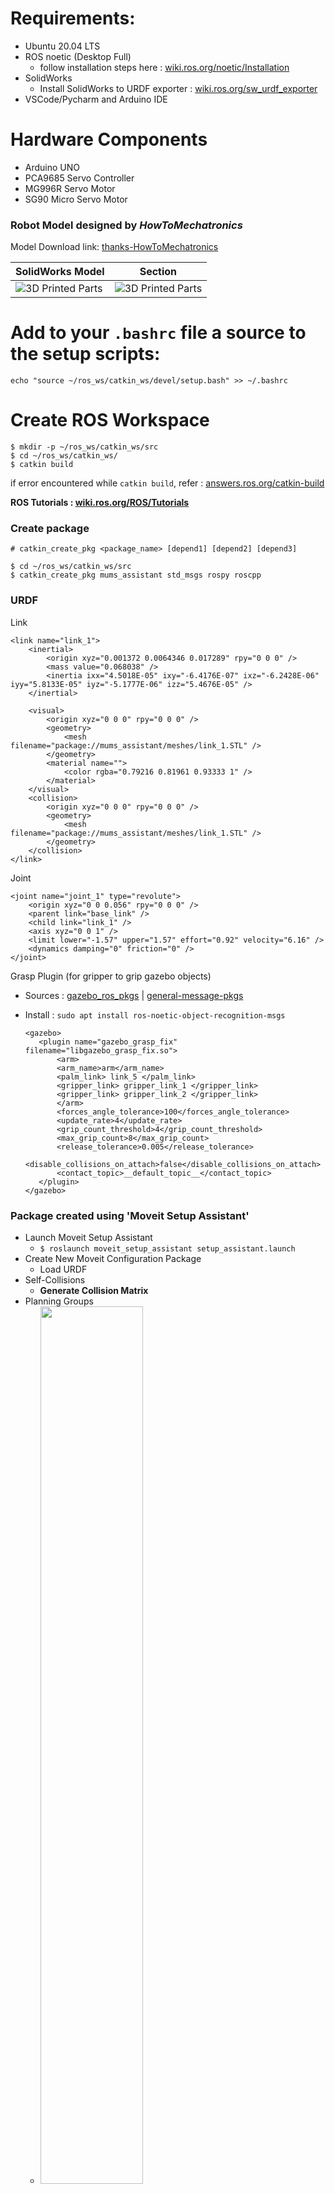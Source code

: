 # Requirements:
- Ubuntu 20.04 LTS
- ROS noetic (Desktop Full)
  - follow installation steps here : [wiki.ros.org/noetic/Installation](https://wiki.ros.org/noetic/Installation/Ubuntu)
- SolidWorks
  - Install SolidWorks to URDF exporter : [wiki.ros.org/sw_urdf_exporter](https://wiki.ros.org/sw_urdf_exporter/Tutorials/Export%20an%20Assembly)
- VSCode/Pycharm and Arduino IDE

# Hardware Components
- Arduino UNO
- PCA9685 Servo Controller
- MG996R Servo Motor
- SG90 Micro Servo Motor

### Robot Model designed by _HowToMechatronics_
Model Download link: [thanks-HowToMechatronics](https://thangs.com/m/38899)

| SolidWorks Model                                               | Section                                                       |
|----------------------------------------------------------------|---------------------------------------------------------------|
| ![3D Printed Parts](media/images/model_complete.jpeg?raw=true) | ![3D Printed Parts](media/images/model_section.jpeg?raw=true) |

# Add to your `.bashrc` file a source to the setup scripts:
`echo "source ~/ros_ws/catkin_ws/devel/setup.bash" >> ~/.bashrc`

# Create ROS Workspace
    $ mkdir -p ~/ros_ws/catkin_ws/src
    $ cd ~/ros_ws/catkin_ws/
    $ catkin build
if error encountered while `catkin build`, refer : [answers.ros.org/catkin-build](https://answers.ros.org/question/353113/catkin-build-in-ubuntu-2004-noetic)

**ROS Tutorials : [wiki.ros.org/ROS/Tutorials](https://wiki.ros.org/ROS/Tutorials)**

### Create package
    # catkin_create_pkg <package_name> [depend1] [depend2] [depend3]
    
    $ cd ~/ros_ws/catkin_ws/src
    $ catkin_create_pkg mums_assistant std_msgs rospy roscpp

### URDF
Link

    <link name="link_1">
        <inertial>
            <origin xyz="0.001372 0.0064346 0.017289" rpy="0 0 0" />
            <mass value="0.068038" />
            <inertia ixx="4.5018E-05" ixy="-6.4176E-07" ixz="-6.2428E-06" iyy="5.8133E-05" iyz="-5.1777E-06" izz="5.4676E-05" />
        </inertial>
    
        <visual>
            <origin xyz="0 0 0" rpy="0 0 0" />
            <geometry>
                <mesh filename="package://mums_assistant/meshes/link_1.STL" />
            </geometry>
            <material name="">
                <color rgba="0.79216 0.81961 0.93333 1" />
            </material>
        </visual>
        <collision>
            <origin xyz="0 0 0" rpy="0 0 0" />
            <geometry>
                <mesh filename="package://mums_assistant/meshes/link_1.STL" />
            </geometry>
        </collision>
    </link>

Joint

    <joint name="joint_1" type="revolute">
        <origin xyz="0 0 0.056" rpy="0 0 0" />
        <parent link="base_link" />
        <child link="link_1" />
        <axis xyz="0 0 1" />
        <limit lower="-1.57" upper="1.57" effort="0.92" velocity="6.16" />
        <dynamics damping="0" friction="0" />
    </joint>

Grasp Plugin (for gripper to grip gazebo objects)

- Sources : [gazebo_ros_pkgs](https://github.com/ros-simulation/gazebo_ros_pkgs) | [general-message-pkgs](https://github.com/JenniferBuehler/general-message-pkgs) 

- Install : `sudo apt install ros-noetic-object-recognition-msgs`

      <gazebo>
         <plugin name="gazebo_grasp_fix" filename="libgazebo_grasp_fix.so">
             <arm>
             <arm_name>arm</arm_name>
             <palm_link> link_5 </palm_link>
             <gripper_link> gripper_link_1 </gripper_link>
             <gripper_link> gripper_link_2 </gripper_link>
             </arm>
             <forces_angle_tolerance>100</forces_angle_tolerance>
             <update_rate>4</update_rate>
             <grip_count_threshold>4</grip_count_threshold>
             <max_grip_count>8</max_grip_count>
             <release_tolerance>0.005</release_tolerance>
             <disable_collisions_on_attach>false</disable_collisions_on_attach>
             <contact_topic>__default_topic__</contact_topic>
         </plugin>
      </gazebo>

### Package created using 'Moveit Setup Assistant'

- Launch Moveit Setup Assistant
  - `$ roslaunch moveit_setup_assistant setup_assistant.launch`
- Create New Moveit Configuration Package
  - Load URDF
- Self-Collisions
  - **Generate Collision Matrix**
- Planning Groups
  - <img src="media/images/planning_group.png" width="60%">
- Robot Poses
  - rest pose : all arm joint angle = [0 0 0 0 0]
  - gripper_close : gripper joint = [0 0]
  - gripper_open : gripper joint = [-1 -1]
- End Effector
  - <img src="media/images/end_effector.png" width="60%">
- Controllers
  - <img src="media/images/setup_controllers.png" width="60%">
- Save package as : `mums_assistant_config`

# World
- Kitchen model in world file

      <model name='kitchen'>
        <static>1</static>
          <link name='kitchen'>
            <visual name='visual'>
               <geometry>
                  <mesh>
                    <uri>model://Kitchen/meshes/model.dae</uri>
                    <scale>0.5 0.5 0.5</scale>
                  </mesh>
               </geometry>
            </visual>
            <self_collide>0</self_collide>
            <enable_wind>0</enable_wind>
            <kinematic>0</kinematic>
          </link>
        <pose>-0.804049 0.532603 0 0 0 0</pose>
      </model>

# Simulation
https://user-images.githubusercontent.com/42796209/156630172-7028c14f-a111-45b8-9cae-e2dcd7bb42e3.mp4

# Ros-serial
Follow : [wiki.ros.org/rosserial_arduino](https://wiki.ros.org/rosserial_arduino/Tutorials/Arduino%20IDE%20Setup)

---

# 3D Printing Parts

| 1                                                           | 2                                                           | 3                                                           |
|-------------------------------------------------------------|-------------------------------------------------------------|-------------------------------------------------------------|
| ![3D Printed Parts](media/images/3d_printed_2.jpg?raw=true) | ![3D Printed Parts](media/images/3d_printed_3.jpg?raw=true) | ![3D Printed Parts](media/images/3d_printed_4.jpg?raw=true) |

---

# Code for terminal
- $ source devel/setup.bash
- $ roscore
- $ rosrun rosserial_python serial_node.py _port:=/dev/ttyACM0 _baud:=115200
- $ roslaunch mums_assistant test.launch
- $ rosrun mums_assistant testcode.py
- $ rosrun mums_assistant joint_servo_publisher_test.py
- $ rosrun mums_assistant joint_servo_subscriber_test.py
